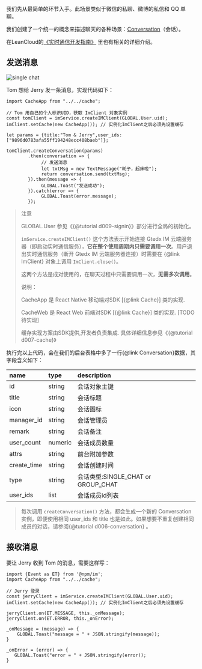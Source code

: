 我们先从最简单的环节入手。此场景类似于微信的私聊、微博的私信和 QQ 单聊。

我们创建了一个统一的概念来描述聊天的各种场景：[Conversation](https://leancloud.cn/docs/realtime_v2.html#hash24460545)（会话）。

在LeanCloud的[《实时通信开发指南》](https://leancloud.cn/docs/realtime_v2.html#hash819244670) 里也有相关的详细介绍。

## 发送消息

![single chat](https://leancloud.cn/docs/images/tom-and-jerry-avatar.png)

Tom 想给 Jerry 发一条消息，实现代码如下：

```
import CacheApp from "../../cache";

// Tom 用自己的个人标识UID，获取 ImClient 对象实例
const tomClient = imService.createIMClient(GLOBAL.User.uid);
imClient.setCache(new CacheApp()); // 实例化ImClient之后必须先设置缓存

let params = {title:"Tom & Jerry",user_ids:["9896d0783afa55ff194248ecc408baeb"]};

tomClient.createConversation(params)
        .then(conversation => {
        	 // 发送消息
        	 let txtMsg = new TextMessage("耗子，起床啦");
             return conversation.send(txtMsg);
        }).then(message => {
             GLOBAL.Toast("发送成功");
        }).catch(error => {
         	 GLOBAL.Toast(error.message);
        });
```

> 注意
>
> GLOBAL.User 参见《{@tutorial d009-signin}》部分进行全局的初始化。
>
> `imService.createIMClient()` 这个方法表示开始连接 Gtedx IM 云端服务器（即启动实时通信服务），**它在整个使用周期内只需要调用一次**。用户退出实时通信服务（断开 Gtedx IM 云端服务器连接）时需要在 {@link ImClient} 对象上调用 `ImClient.close()`。
>
> 这两个方法是成对使用的，在聊天过程中只需要调用一次，**无需多次调用**。
>
> 说明：
>
> CacheApp  是 React Native 移动端对SDK [{@link Cache}] 类的实现. 
>
> CacheWeb  是 React Web 前端对SDK [{@link Cache}] 类的实现. [TODO 待实现]
>
> 缓存实现方案由SDK提供,开发者负责集成. 具体详细信息参见《{@tutorial d007-cache}》

执行完以上代码，会在我们的后台表格中多了一行{@link Conversation}数据，其字段含义如下：

| name        | type    | description                        |
| :---------- | :------ | :--------------------------------- |
| id          | string  | 会话对象主键                       |
| title       | string  | 会话标题                           |
| icon        | string  | 会话图标                           |
| manager_id  | string  | 会话管理员                         |
| remark      | string  | 会话备注                           |
| user_count  | numeric | 会话成员数量                       |
| attrs       | string  | 前台附加参数                       |
| create_time | string  | 会话创建时间                       |
| type        | string  | 会话类型:SINGLE_CHAT or GROUP_CHAT |
| user_ids    | list    | 会话成员id列表                     |

> 每次调用 `createConversation()` 方法，都会生成一个新的 Conversation 实例，即便使用相同 user_ids 和 title 也是如此。如果想要不重复创建相同成员的对话，请参阅{@tutorial d006-conversation} 。

## 接收消息

要让 Jerry 收到 Tom 的消息，需要这样写：

```
import {Event as ET} from '@npm/im';
import CacheApp from "../../cache";

// Jerry 登录
const jerryClient = imService.createIMClient(GLOBAL.User.uid);
imClient.setCache(new CacheApp()); // 实例化ImClient之后必须先设置缓存

jerryClient.on(ET.MESSAGE, this._onMessage);
jerryClient.on(ET.ERROR, this._onError);

_onMessage = (message) => {
    GLOBAL.Toast("message = " + JSON.stringify(message));
}

_onError = (error) => {
   GLOBAL.Toast("error = " + JSON.stringify(error));
}
```